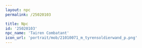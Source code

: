 ```yaml
---
layout: npc
permalink: /25020103

title: Npc
id: '25020103'
npc_name: 'Tairen Combatant'
icon_url: 'portrait/mob/21010071_m_tyrensoldierwand_p.png'
---
```

